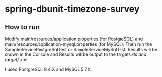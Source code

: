 # spring-dbunit-timezone-survey

## How to run

Modify main/resources/application.properties (for PostgreSQL) and main/resources/application-mysql.properties (for MySQL).
Then run the SampleServicePostgreSqlTest or SampleServiceMySqlTest. Results will be shown in the Console and Results will be output to the target/*.xls and target/*.xml.

I used PostgreSQL 9.4.X and MySQL 5.7.X.
